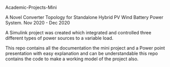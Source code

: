 Academic-Projects-Mini

A Novel Converter Topology for Standalone Hybrid PV Wind Battery Power System.
Nov 2020 - Dec 2020

A Simulink project was created which integrated and controlled three
different types of power sources to a variable load.

This repo contains all the documentation the mini project and a Power point presentation with easy explanation and can be understandable this repo contains the code to make a working model of the project also.
